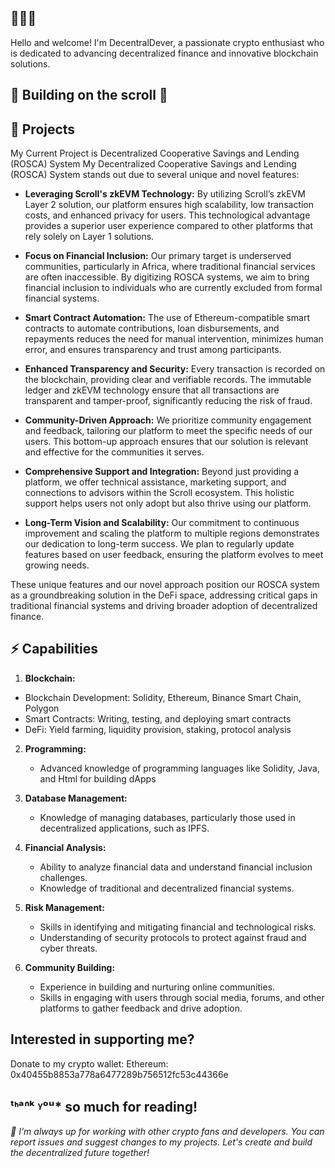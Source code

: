 ## 🚀🚀🚀
Hello and welcome! I'm DecentralDever, a passionate crypto enthusiast who is dedicated to advancing decentralized finance and innovative blockchain solutions. 

## 📜 Building on the scroll 📜

## 📝 Projects

My Current Project is Decentralized Cooperative Savings and Lending (ROSCA) System
My Decentralized Cooperative Savings and Lending (ROSCA) System stands out due to several unique and novel features:

- **Leveraging Scroll's zkEVM Technology:** 
  By utilizing Scroll’s zkEVM Layer 2 solution, our platform ensures high scalability, low transaction costs, and enhanced privacy for users. This technological advantage provides a superior user experience compared to other platforms that rely solely on Layer 1 solutions.

- **Focus on Financial Inclusion:** 
  Our primary target is underserved communities, particularly in Africa, where traditional financial services are often inaccessible. By digitizing ROSCA systems, we aim to bring financial inclusion to individuals who are currently excluded from formal financial systems.

- **Smart Contract Automation:** 
  The use of Ethereum-compatible smart contracts to automate contributions, loan disbursements, and repayments reduces the need for manual intervention, minimizes human error, and ensures transparency and trust among participants.

- **Enhanced Transparency and Security:** 
  Every transaction is recorded on the blockchain, providing clear and verifiable records. The immutable ledger and zkEVM technology ensure that all transactions are transparent and tamper-proof, significantly reducing the risk of fraud.

- **Community-Driven Approach:** 
  We prioritize community engagement and feedback, tailoring our platform to meet the specific needs of our users. This bottom-up approach ensures that our solution is relevant and effective for the communities it serves.

- **Comprehensive Support and Integration:** 
  Beyond just providing a platform, we offer technical assistance, marketing support, and connections to advisors within the Scroll ecosystem. This holistic support helps users not only adopt but also thrive using our platform.

- **Long-Term Vision and Scalability:** 
  Our commitment to continuous improvement and scaling the platform to multiple regions demonstrates our dedication to long-term success. We plan to regularly update features based on user feedback, ensuring the platform evolves to meet growing needs.

These unique features and our novel approach position our ROSCA system as a groundbreaking solution in the DeFi space, addressing critical gaps in traditional financial systems and driving broader adoption of decentralized finance.

## ⚡ Capabilities

1. **Blockchain:**
  - Blockchain Development: Solidity, Ethereum, Binance Smart Chain, Polygon
  - Smart Contracts: Writing, testing, and deploying smart contracts
  - DeFi: Yield farming, liquidity provision, staking, protocol analysis

2. **Programming:**
   - Advanced knowledge of programming languages like Solidity, Java, and Html for building dApps

5. **Database Management:**
   - Knowledge of managing databases, particularly those used in decentralized applications, such as IPFS.

6. **Financial Analysis:**
   - Ability to analyze financial data and understand financial inclusion challenges.
   - Knowledge of traditional and decentralized financial systems.

7. **Risk Management:**
   - Skills in identifying and mitigating financial and technological risks.
   - Understanding of security protocols to protect against fraud and cyber threats.

8. **Community Building:**
   - Experience in building and nurturing online communities.
   - Skills in engaging with users through social media, forums, and other platforms to gather feedback and drive adoption.
  
  ## Interested in supporting me? 
  Donate to my crypto wallet:
  Ethereum: 0x40455b8853a778a6477289b756512fc53c44366e



## ᵗᑋᵃᐢᵏ ᵞᵒᵘ* so much for reading!
*💫 I'm always up for working with other crypto fans and developers. You can report issues and suggest changes to my projects. Let's create and build the decentralized future together!*

